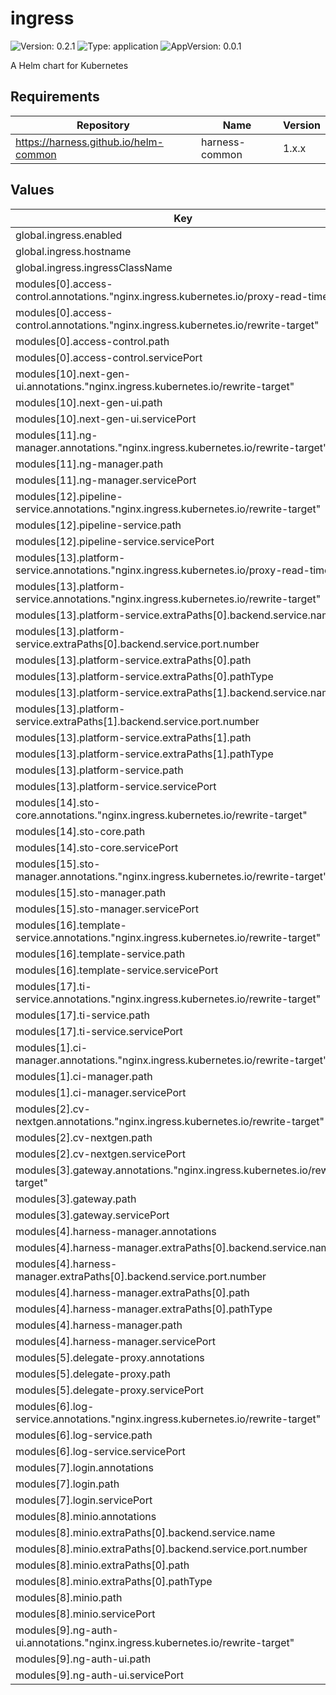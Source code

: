 # ingress

![Version: 0.2.1](https://img.shields.io/badge/Version-0.2.1-informational?style=flat-square) ![Type: application](https://img.shields.io/badge/Type-application-informational?style=flat-square) ![AppVersion: 0.0.1](https://img.shields.io/badge/AppVersion-0.0.1-informational?style=flat-square)

A Helm chart for Kubernetes

## Requirements

| Repository | Name | Version |
|------------|------|---------|
| https://harness.github.io/helm-common | harness-common | 1.x.x |

## Values

| Key | Type | Default | Description |
|-----|------|---------|-------------|
| global.ingress.enabled | bool | `true` |  |
| global.ingress.hostname | string | `"blah.foo.com"` |  |
| global.ingress.ingressClassName | string | `""` |  |
| modules[0].access-control.annotations."nginx.ingress.kubernetes.io/proxy-read-timeout" | string | `"300"` |  |
| modules[0].access-control.annotations."nginx.ingress.kubernetes.io/rewrite-target" | string | `"/$2'"` |  |
| modules[0].access-control.path | string | `"/authz(/|$)(.*)"` |  |
| modules[0].access-control.servicePort | int | `9006` |  |
| modules[10].next-gen-ui.annotations."nginx.ingress.kubernetes.io/rewrite-target" | string | `"/$2"` |  |
| modules[10].next-gen-ui.path | string | `"/ng(/|$)(.*)"` |  |
| modules[10].next-gen-ui.servicePort | int | `80` |  |
| modules[11].ng-manager.annotations."nginx.ingress.kubernetes.io/rewrite-target" | string | `"/$2"` |  |
| modules[11].ng-manager.path | string | `"/ng/api(/|$)(.*)"` |  |
| modules[11].ng-manager.servicePort | int | `7090` |  |
| modules[12].pipeline-service.annotations."nginx.ingress.kubernetes.io/rewrite-target" | string | `"/$2"` |  |
| modules[12].pipeline-service.path | string | `"/pipeline(/|$)(.*)"` |  |
| modules[12].pipeline-service.servicePort | int | `12001` |  |
| modules[13].platform-service.annotations."nginx.ingress.kubernetes.io/proxy-read-timeout" | string | `"300"` |  |
| modules[13].platform-service.annotations."nginx.ingress.kubernetes.io/rewrite-target" | string | `"/$2"` |  |
| modules[13].platform-service.extraPaths[0].backend.service.name | string | `"platform-service"` |  |
| modules[13].platform-service.extraPaths[0].backend.service.port.number | int | `9005` |  |
| modules[13].platform-service.extraPaths[0].path | string | `"/audit(/|$)(.*)"` |  |
| modules[13].platform-service.extraPaths[0].pathType | string | `"ImplementationSpecific"` |  |
| modules[13].platform-service.extraPaths[1].backend.service.name | string | `"platform-service"` |  |
| modules[13].platform-service.extraPaths[1].backend.service.port.number | int | `9005` |  |
| modules[13].platform-service.extraPaths[1].path | string | `"/resourcegroup(/|$)(.*)"` |  |
| modules[13].platform-service.extraPaths[1].pathType | string | `"ImplementationSpecific"` |  |
| modules[13].platform-service.path | string | `"/notifications(/|$)(.*)"` |  |
| modules[13].platform-service.servicePort | int | `9005` |  |
| modules[14].sto-core.annotations."nginx.ingress.kubernetes.io/rewrite-target" | string | `"/$2"` |  |
| modules[14].sto-core.path | string | `"/sto(/|$)(.*)"` |  |
| modules[14].sto-core.servicePort | int | `4000` |  |
| modules[15].sto-manager.annotations."nginx.ingress.kubernetes.io/rewrite-target" | string | `"/$2"` |  |
| modules[15].sto-manager.path | string | `"/sto-manager(/|$)(.*)"` |  |
| modules[15].sto-manager.servicePort | int | `7090` |  |
| modules[16].template-service.annotations."nginx.ingress.kubernetes.io/rewrite-target" | string | `"/$2"` |  |
| modules[16].template-service.path | string | `"/template(/|$)(.*)"` |  |
| modules[16].template-service.servicePort | int | `15002` |  |
| modules[17].ti-service.annotations."nginx.ingress.kubernetes.io/rewrite-target" | string | `"/$2"` |  |
| modules[17].ti-service.path | string | `"/ti-service(/|$)(.*)"` |  |
| modules[17].ti-service.servicePort | int | `8078` |  |
| modules[1].ci-manager.annotations."nginx.ingress.kubernetes.io/rewrite-target" | string | `"/$2'"` |  |
| modules[1].ci-manager.path | string | `"/ci(/|$)(.*)"` |  |
| modules[1].ci-manager.servicePort | int | `7090` |  |
| modules[2].cv-nextgen.annotations."nginx.ingress.kubernetes.io/rewrite-target" | string | `"/$2'"` |  |
| modules[2].cv-nextgen.path | string | `"/cv/api(/|$)(.*)"` |  |
| modules[2].cv-nextgen.servicePort | int | `6060` |  |
| modules[3].gateway.annotations."nginx.ingress.kubernetes.io/rewrite-target" | string | `"/$2'"` |  |
| modules[3].gateway.path | string | `"/gateway(/|$)(.*)"` |  |
| modules[3].gateway.servicePort | int | `80` |  |
| modules[4].harness-manager.annotations | object | `{}` |  |
| modules[4].harness-manager.extraPaths[0].backend.service.name | string | `"harness-manager"` |  |
| modules[4].harness-manager.extraPaths[0].backend.service.port.number | int | `9090` |  |
| modules[4].harness-manager.extraPaths[0].path | string | `"/stream"` |  |
| modules[4].harness-manager.extraPaths[0].pathType | string | `"ImplementationSpecific"` |  |
| modules[4].harness-manager.path | string | `"/api"` |  |
| modules[4].harness-manager.servicePort | int | `9090` |  |
| modules[5].delegate-proxy.annotations | object | `{}` |  |
| modules[5].delegate-proxy.path | string | `"/storage"` |  |
| modules[5].delegate-proxy.servicePort | int | `80` |  |
| modules[6].log-service.annotations."nginx.ingress.kubernetes.io/rewrite-target" | string | `"/$2"` |  |
| modules[6].log-service.path | string | `"/log-service(/|$)(.*)"` |  |
| modules[6].log-service.servicePort | int | `8079` |  |
| modules[7].login.annotations | object | `{}` |  |
| modules[7].login.path | string | `"/"` |  |
| modules[7].login.servicePort | int | `80` |  |
| modules[8].minio.annotations | object | `{}` |  |
| modules[8].minio.extraPaths[0].backend.service.name | string | `"minio"` |  |
| modules[8].minio.extraPaths[0].backend.service.port.number | int | `9001` |  |
| modules[8].minio.extraPaths[0].path | string | `"/minio"` |  |
| modules[8].minio.extraPaths[0].pathType | string | `"ImplementationSpecific"` |  |
| modules[8].minio.path | string | `"/logs"` |  |
| modules[8].minio.servicePort | int | `9000` |  |
| modules[9].ng-auth-ui.annotations."nginx.ingress.kubernetes.io/rewrite-target" | string | `"/$2"` |  |
| modules[9].ng-auth-ui.path | string | `"/auth(/|$)(.*)"` |  |
| modules[9].ng-auth-ui.servicePort | int | `80` |  |

